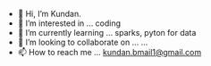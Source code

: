- 👋 Hi, I’m Kundan.
- 👀 I’m interested in ... coding
- 🌱 I’m currently learning ... sparks, pyton for data
- 💞️ I’m looking to collaborate on ... ...
- 📫 How to reach me ... kundan.bmail1@gmail.com

<!---
kbmail1/kbmail1 is a ✨ special ✨ repository because its `README.md` (this file) appears on your GitHub profile.
You can click the Preview link to take a look at your changes.
--->
